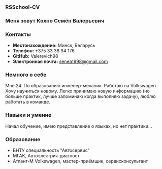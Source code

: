 ### RSSchool-CV
### Меня зовут Кохно Семён Валерьевич
### Контакты
* **Местонахождение:** Минск, Беларусь
* **Телефон:** +375 33 38 94 176
* **GitHub:** Valerevich98
* **Электронная почта:** senea1998@gmail.com
### Немного о себе
Мне 24. По образованию инженер-механик. Работаю на Volkswagen. Хочу научиться новому. Легко принимаю новую информацию (но больше практик, лучше запоминаю когда выполняю задачу), люблю работать в команде.
### Навыки и умение
Начал обучение, имею представление о языках, но нет практики...
### Образование
* БНТУ специальность "Автосервис"
* МГАК, Автоэлектрик-диагност
* Атлант-М Volkswagen, мастер-приёмщик, сервисконсультант